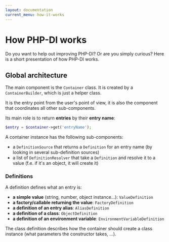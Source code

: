 ```yaml
---
layout: documentation
current_menu: how-it-works
---
```


# How PHP-DI works

Do you want to help out improving PHP-DI? Or are you simply curious? Here is a short presentation of how PHP-DI works.

## Global architecture

The main component is the `Container` class. It is created by a `ContainerBuilder`, which is just a helper class.

It is the entry point from the user's point of view, it is also the component that coordinates all other sub-components.

Its main role is to return **entries** by their **entry name**:

```php
$entry = $container->get('entryName');
```

A container instance has the following sub-components:

- a `DefinitionSource` that returns a `Definition` for an entry name (by looking in several sub-definition sources)
- a list of `DefinitionResolver` that take a `Definition` and resolve it to a value (f.e. if it's an object, it will create it)

### Definitions

A definition defines what an entry is:

- **a simple value** (string, number, object instance…): `ValueDefinition`
- **a factory/callable returning the value**: `FactoryDefinition`
- **a definition of an entry alias**: `AliasDefinition`
- **a definition of a class**: `ObjectDefinition`
- **a definition of an environment variable**: `EnvironmentVariableDefinition`

The class definition describes how the container should create a class instance (what parameters the constructor takes, …).
